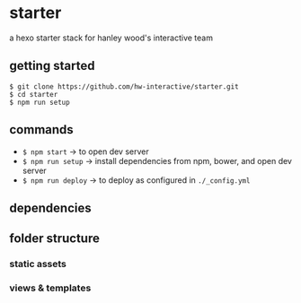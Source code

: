 # starter

a hexo starter stack for hanley wood's interactive team

## getting started

```
$ git clone https://github.com/hw-interactive/starter.git
$ cd starter
$ npm run setup
```

## commands

* `$ npm start` -> to open dev server
* `$ npm run setup` -> install dependencies from npm, bower, and open dev server
* `$ npm run deploy` -> to deploy as configured in `./_config.yml`

## dependencies

## folder structure

### static assets

### views & templates